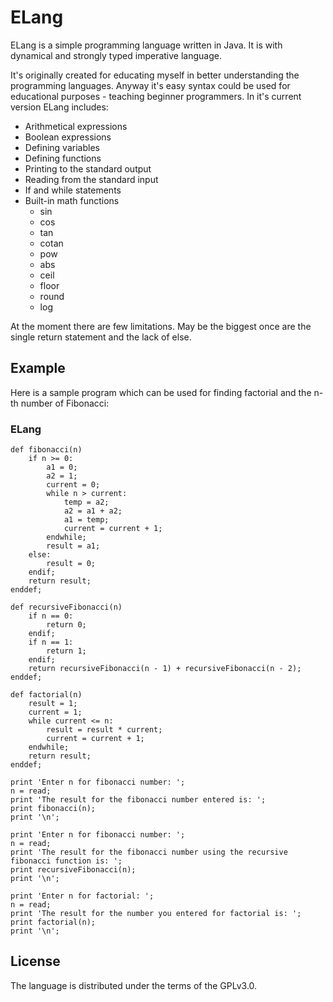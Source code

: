 ELang
=======

ELang is a simple programming language written in Java. It is with dynamical and strongly typed imperative language.

It's originally created for educating myself in better understanding the programming languages.
Anyway it's easy syntax could be used for educational purposes - teaching beginner programmers.
In it's current version ELang includes:

  * Arithmetical expressions
  * Boolean expressions
  * Defining variables
  * Defining functions
  * Printing to the standard output
  * Reading from the standard input
  * If and while statements
  * Built-in math functions
    * sin
    * cos
    * tan
    * cotan
    * pow
    * abs
    * ceil
    * floor
    * round
    * log

At the moment there are few limitations. May be the biggest once are the single return statement and the lack of else.

Example
-------
Here is a sample program which can be used for finding factorial and the n-th number of Fibonacci:

### ELang

    def fibonacci(n)
        if n >= 0:
            a1 = 0;
            a2 = 1;
            current = 0;
            while n > current:
                temp = a2;
                a2 = a1 + a2;
                a1 = temp;
                current = current + 1;
            endwhile;
            result = a1;
        else: 
            result = 0;
        endif;
        return result;
    enddef;

    def recursiveFibonacci(n)
        if n == 0:
            return 0;
        endif;
        if n == 1:
            return 1;
        endif;
        return recursiveFibonacci(n - 1) + recursiveFibonacci(n - 2);
    enddef;

    def factorial(n)
        result = 1;
        current = 1;
        while current <= n:
            result = result * current;
            current = current + 1;
        endwhile;
        return result;
    enddef;

    print 'Enter n for fibonacci number: ';
    n = read;
    print 'The result for the fibonacci number entered is: ';
    print fibonacci(n);
    print '\n';

    print 'Enter n for fibonacci number: ';
    n = read;
    print 'The result for the fibonacci number using the recursive fibonacci function is: ';
    print recursiveFibonacci(n);
    print '\n';

    print 'Enter n for factorial: ';
    n = read;
    print 'The result for the number you entered for factorial is: ';
    print factorial(n);
    print '\n';

License
--------
The language is distributed under the terms of the GPLv3.0.
